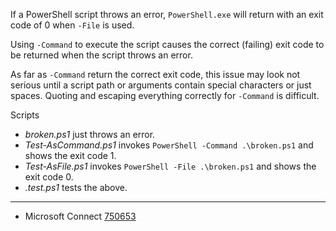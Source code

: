 
If a PowerShell script throws an error, `PowerShell.exe` will return with an
exit code of 0 when `-File` is used.

Using `-Command` to execute the script causes the correct (failing) exit code
to be returned when the script throws an error.

As far as `-Command` return the correct exit code, this issue may look not
serious until a script path or arguments contain special characters or just
spaces. Quoting and escaping everything correctly for `-Command` is difficult.

Scripts

- *broken.ps1* just throws an error.
- *Test-AsCommand.ps1* invokes `PowerShell -Command .\broken.ps1` and shows the exit code 1.
- *Test-AsFile.ps1* invokes `PowerShell -File .\broken.ps1` and shows the exit code 0.
- *.test.ps1* tests the above.

---

- Microsoft Connect [750653](https://connect.microsoft.com/PowerShell/feedback/details/750653)
